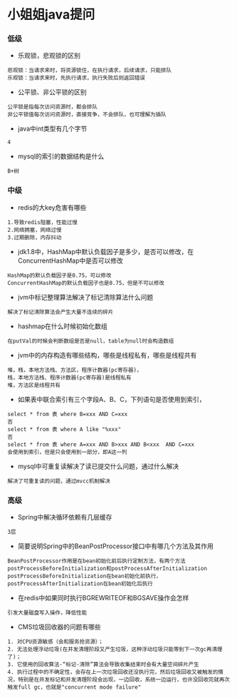 # 小姐姐java提问

### 低级
* 乐观锁，悲观锁的区别
```
悲观锁：当请求来时，将资源锁住，在执行请求，后续请求，只能排队
乐观锁：当请求来时，先执行请求，执行失败后则返回错误
```
* 公平锁、非公平锁的区别
```
公平锁是指每次访问资源时，都会排队
非公平锁值每次访问资源时，直接竞争，不会排队，也可理解为插队
```
* java中int类型有几个字节
```
4
```
* mysql的索引的数据结构是什么
```
B+树
```

### 中级
* redis的大key危害有哪些
```
1.导致redis阻塞，性能过慢
2.网络拥塞，网络过慢
3.过期删除，内存抖动
```
* jdk1.8中，HashMap中默认负载因子是多少，是否可以修改，在ConcurrentHashMap中是否可以修改
```
HashMap的默认负载因子是0.75，可以修改
ConcurrentHashMap的默认负载因子也是0.75，但是不可以修改
```
* jvm中标记整理算法解决了标记清除算法什么问题
```
解决了标记清除算法会产生大量不连续的碎片
```
* hashmap在什么时候初始化数组
```
在putVal的时候会判断数组是否是null，table为null时会构造数组
```
* jvm中的内存构造有哪些结构，哪些是线程私有，哪些是线程共有
```
堆，栈，本地方法栈、方法区，程序计数器(pc寄存器)，
栈，本地方法栈、程序计数器(pc寄存器)是线程私有
堆，方法区是线程共有
```
* 如果表中联合索引有三个字段A、B、C，下列语句是否使用到索引，
```
select * from 表 where B=xxx AND C=xxx
否
select * from 表 where A like "%xxx"
否
select * from 表 where A=xxx AND B>xxx AND B<xxx  AND C=xxx
会使用到索引，但是只会使用到一部分，即A这一列
```
* mysql中可重复读解决了读已提交什么问题，通过什么解决
```
解决了可重复读的问题，通过mvcc机制解决
```

### 高级
* Spring中解决循环依赖有几层缓存
```
3层
```
* 简要说明Spring中的BeanPostProcessor接口中有哪几个方法及其作用
```
BeanPostProcessor作用是在bean初始化前后执行定制方法，有两个方法
postProcessBeforeInitialization和postProcessAfterInitialization
postProcessBeforeInitialization在bean初始化前执行，
postProcessAfterInitialization在bean初始化后执行
```
* 在redis中如果同时执行BGREWRITEOF和BGSAVE操作会怎样
```
引发大量磁盘写入操作，降低性能
```
* CMS垃圾回收器的问题有哪些
```
1. 对CPU资源敏感（会和服务抢资源）；
2. 无法处理浮动垃圾(在并发清理阶段又产生垃圾，这种浮动垃圾只能等到下一次gc再清理了)；
3. 它使用的回收算法-“标记-清除”算法会导致收集结束时会有大量空间碎片产生
4. 执行过程中的不确定性，会存在上一次垃圾回收还没执行完，然后垃圾回收又被触发的情况，特别是在并发标记和并发清理阶段会出现，一边回收，系统一边运行，也许没回收完就再次触发full gc，也就是"concurrent mode failure"
```